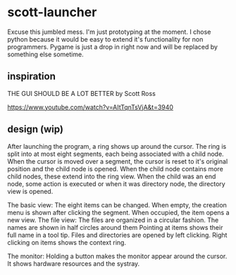 # scott-launcher

Excuse this jumbled mess. I'm just prototyping at the moment.
I chose python because it would be easy to extend it's functionality for non programmers.
Pygame is just a drop in right now and will be replaced by something else sometime.

inspiration
---
THE GUI SHOULD BE A LOT BETTER by Scott Ross

https://www.youtube.com/watch?v=AItTqnTsVjA&t=3940

design (wip)
---
After launching the program, a ring shows up around the cursor.
The ring is split into at most eight segments, each being associated with a child node.
When the cursor is moved over a segment, the cursor is reset to it's original position and the
child node is opened. When the child node contains more child nodes, these extend into the ring view.
When the child was an end node, some action is executed or when it was directory node, the directory
view is opened.

The basic view:
    The eight items can be changed.
        When empty, the creation menu is shown after clicking the segment.
        When occupied, the item opens a new view.
The file view:
    The files are organized in a circular fashion.
    The names are shown in half circles around them
    Pointing at items shows their full name in a tool tip.
    Files and directories are opened by left clicking.
    Right clicking on items shows the context ring.

The monitor:
    Holding a button makes the monitor appear around the cursor.
    It shows hardware resources and the systray.
